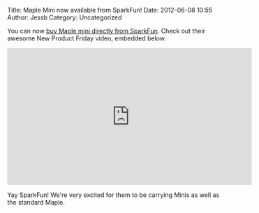 Title: Maple Mini now available from SparkFun!
Date: 2012-06-08 10:55
Author: Jessb
Category: Uncategorized

You can now [buy Maple mini directly from SparkFun][]. Check out their
awesome New Product Friday video, embedded below.

<p>
<center>
<iframe width="560" height="315" src="http://www.youtube.com/embed/0o0k_1HiNYA" frameborder="0" allowfullscreen></iframe>

</center>
</p>

Yay SparkFun! We're very excited for them to be carrying Minis as well
as the standard Maple.

  [buy Maple mini directly from SparkFun]: http://www.sparkfun.com/products/11280
